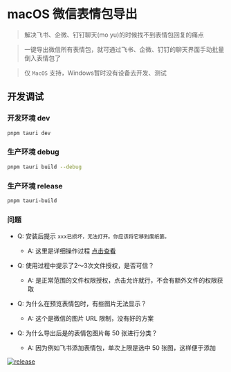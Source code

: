 # macOS 微信表情包导出

> 解决飞书、企微、钉钉聊天(mo yu)的时候找不到表情包回复的痛点

> 一键导出微信所有表情包，就可通过飞书、企微、钉钉的聊天界面手动批量倒入表情包了

> 仅 `MacOS` 支持，Windows暂时没有设备去开发、测试

## 开发调试

### 开发环境 dev
```bash
pnpm tauri dev
```

### 生产环境 debug
```bash
pnpm tauri build --debug
```

### 生产环境 release
```bash
pnpm tauri-build
```

### 问题
- Q: 安装后提示 `xxx已损坏，无法打开。你应该将它移到废纸篓。`
  - A: 这里是详细操作过程 [点击查看](https://zhuanlan.zhihu.com/p/135948430)

- Q: 使用过程中提示了2～3次文件授权，是否可信？
  - A: 是正常范围的文件权限授权，点击允许就行，不会有额外文件的权限获取

- Q: 为什么在预览表情包时，有些图片无法显示？
  - A: 这个是微信的图片 URL 限制，没有好的方案

- Q: 为什么导出后是的表情包图片每 50 张进行分类？
  - A: 因为例如飞书添加表情包，单次上限是选中 50 张图，这样便于添加

[![release](https://github.com/liusheng22/export-wechat-emoji/actions/workflows/release.yml/badge.svg)](https://github.com/liusheng22/export-wechat-emoji/actions/workflows/release.yml)

